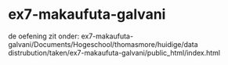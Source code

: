 # ex7-makaufuta-galvani
de oefening zit onder:
 ex7-makaufuta-galvani/Documents/Hogeschool/thomasmore/huidige/data distrubution/taken/ex7-makaufuta-galvani/public_html/index.html 
